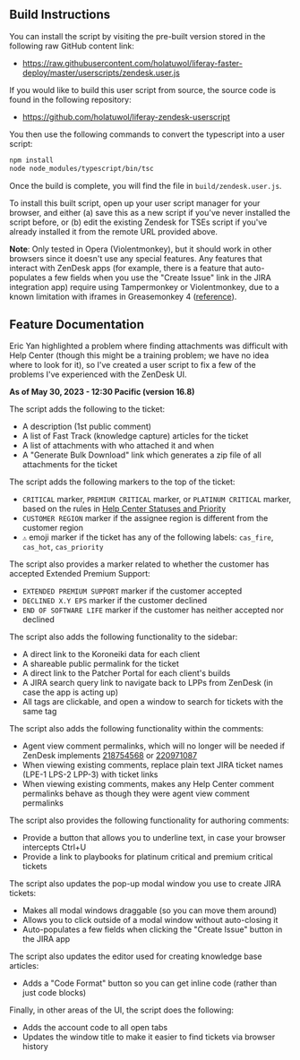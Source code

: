## Build Instructions

You can install the script by visiting the pre-built version stored in the following raw GitHub content link:

- https://raw.githubusercontent.com/holatuwol/liferay-faster-deploy/master/userscripts/zendesk.user.js

If you would like to build this user script from source, the source code is found in the following repository:

- https://github.com/holatuwol/liferay-zendesk-userscript

You then use the following commands to convert the typescript into a user script:

```bash
npm install
node node_modules/typescript/bin/tsc
```

Once the build is complete, you will find the file in `build/zendesk.user.js`.

To install this built script, open up your user script manager for your browser, and either (a) save this as a new script if you've never installed the script before, or (b) edit the existing Zendesk for TSEs script if you've already installed it from the remote URL provided above.

**Note**: Only tested in Opera (Violentmonkey), but it should work in other browsers since it doesn't use any special features. Any features that interact with ZenDesk apps (for example, there is a feature that auto-populates a few fields when you use the "Create Issue" link in the JIRA integration app) require using Tampermonkey or Violentmonkey, due to a known limitation with iframes in Greasemonkey 4 ([reference](https://github.com/greasemonkey/greasemonkey/issues/2574)).

## Feature Documentation

Eric Yan highlighted a problem where finding attachments was difficult with Help Center (though this might be a training problem; we have no idea where to look for it), so I've created a user script to fix a few of the problems I've experienced with the ZenDesk UI.

**As of May 30, 2023 - 12:30 Pacific (version 16.8)**

The script adds the following to the ticket:

- A description (1st public comment)
- A list of Fast Track (knowledge capture) articles for the ticket
- A list of attachments with who attached it and when
- A "Generate Bulk Download" link which generates a zip file of all attachments for the ticket

The script adds the following markers to the top of the ticket:

- `CRITICAL` marker, `PREMIUM CRITICAL` marker, or `PLATINUM CRITICAL` marker, based on the rules in [Help Center Statuses and Priority](https://liferay.atlassian.net/wiki/spaces/SUPPORT/pages/1741783196/Help+Center+Statuses+and+Priorities)
- `CUSTOMER REGION` marker if the assignee region is different from the customer region
- `⚠️` emoji marker if the ticket has any of the following labels: `cas_fire`, `cas_hot`, `cas_priority`

The script also provides a marker related to whether the customer has accepted Extended Premium Support:

- `EXTENDED PREMIUM SUPPORT` marker if the customer accepted
- `DECLINED X.Y EPS` marker if the customer declined
- `END OF SOFTWARE LIFE` marker if the customer has neither accepted nor declined

The script also adds the following functionality to the sidebar:

- A direct link to the Koroneiki data for each client
- A shareable public permalink for the ticket
- A direct link to the Patcher Portal for each client's builds
- A JIRA search query link to navigate back to LPPs from ZenDesk (in case the app is acting up)
- All tags are clickable, and open a window to search for tickets with the same tag

The script also adds the following functionality within the comments:

- Agent view comment permalinks, which will no longer will be needed if ZenDesk implements [218754568](https://support.zendesk.com/hc/en-us/community/posts/218754568-Permalinks-to-ZenDesk-comments) or [220971087](https://support.zendesk.com/hc/en-us/community/posts/220971087-Provide-a-way-to-add-deep-or-permanent-links-to-specific-comments-in-a-Ticket)
- When viewing existing comments, replace plain text JIRA ticket names (LPE-1 LPS-2 LPP-3) with ticket links
- When viewing existing comments, makes any Help Center comment permalinks behave as though they were agent view comment permalinks

The script also provides the following functionality for authoring comments:

- Provide a button that allows you to underline text, in case your browser intercepts Ctrl+U
- Provide a link to playbooks for platinum critical and premium critical tickets

The script also updates the pop-up modal window you use to create JIRA tickets:

- Makes all modal windows draggable (so you can move them around)
- Allows you to click outside of a modal window without auto-closing it
- Auto-populates a few fields when clicking the "Create Issue" button in the JIRA app

The script also updates the editor used for creating knowledge base articles:

- Adds a "Code Format" button so you can get inline code (rather than just code blocks)

Finally, in other areas of the UI, the script does the following:

- Adds the account code to all open tabs
- Updates the window title to make it easier to find tickets via browser history